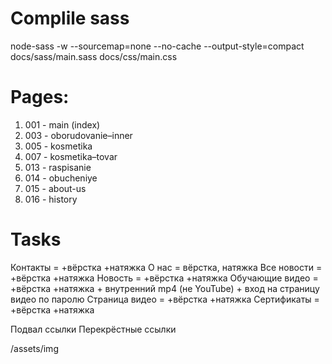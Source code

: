 
# Complile sass
node-sass -w --sourcemap=none --no-cache --output-style=compact docs/sass/main.sass docs/css/main.css

# Pages:
1. 001 - main (index)
2. 003 - oborudovanie–inner
3. 005 - kosmetika
4. 007 - kosmetika–tovar
5. 013 - raspisanie
6. 014 - obucheniye
7. 015 - about-us
8. 016 - history

# Tasks
Контакты 					= +вёрстка +натяжка
О нас  						= вёрстка, натяжка
Все новости 			= +вёрстка +натяжка
Новость 					= +вёрстка +натяжка
Обучающие видео 	= +вёрстка +натяжка
	+ внутренний mp4 (не YouTube)
	+ вход на страницу видео по паролю
Страница видео 		= +вёрстка +натяжка
Сертификаты				= +вёрстка +натяжка

Подвал ссылки
Перекрёстные ссылки


<?php echo get_template_directory_uri(); ?>/assets/img